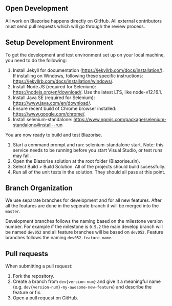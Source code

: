 ## Open Development

All work on Blazorise happens directly on GitHub. All external contributors must send pull requests which will go through the review process.

## Setup Development Environment

To get the development and test environment set up on your local machine, you need to do the following:

1. Install Jekyll for documentation (https://jekyllrb.com/docs/installation/). If installing on Windows, following these specific instructions: https://jekyllrb.com/docs/installation/windows/.
2. Install Node.JS (required for Selenium): https://nodejs.org/en/download/. Use the latest LTS, like node-v12.16.1.
3. Install Java SE (required for Selenium): https://www.java.com/en/download/.
4. Ensure recent build of Chrome browser installed: https://www.google.com/chrome/.
5. Install selenium-standalone: https://www.npmjs.com/package/selenium-standalone#install--run

You are now ready to build and test Blazorise.

1. Start a command prompt and run: selenium-standalone start. Note: this service needs to be running before you start Visual Studio, or test runs may fail.
2. Open the Blazorise solution at the root folder (Blazorise.sln).
3. Select Build > Build Solution. All of the projects should build sucessfully.
4. Run all of the unit tests in the solution. They should all pass at this point.

## Branch Organization

We use separate branches for development and for all new features. After all the features are done in the seperate branch it will be merged into the `master`.

Development branches follows the naming based on the milestone version number. For example if the milestone is `0.5.2` the main develop branch will be named `dev052` and all feature branches will be based on `dev052`. Feature branches follows the naming `dev052-feature-name`.

## Pull requests

When submitting a pull request:

1. Fork the repository.
2. Create a branch from `dev{version-num}` and give it a meaningful name (e.g. `dev{version-num}-my-awesome-new-feature`) and describe the feature or fix.
3. Open a pull request on GitHub.